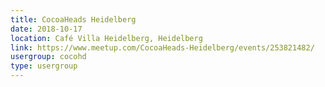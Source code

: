 ```yaml
---
title: CocoaHeads Heidelberg
date: 2018-10-17
location: Café Villa Heidelberg, Heidelberg
link: https://www.meetup.com/CocoaHeads-Heidelberg/events/253821482/
usergroup: cocohd
type: usergroup
---
```

